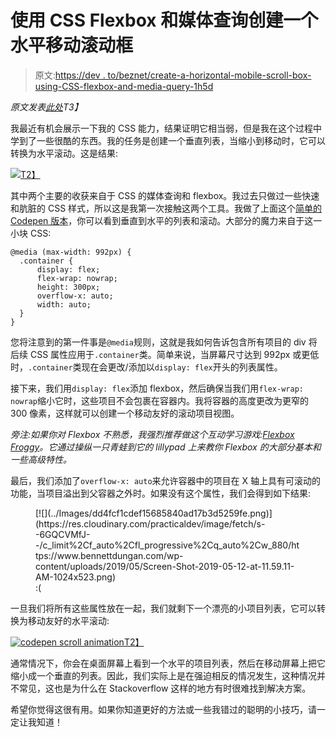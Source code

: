 # 使用 CSS Flexbox 和媒体查询创建一个水平移动滚动框

> 原文:[https://dev . to/beznet/create-a-horizontal-mobile-scroll-box-using-CSS-flexbox-and-media-query-1h5d](https://dev.to/beznet/create-a-horizontal-mobile-scroll-box-using-css-flexbox-and-media-query-1h5d)

*原文发表[此处](https://www.bennettdungan.com/2019/05/12/create-a-horizontal-mobile-scroll-box-using-css-flexbox-and-media-query/)T3】*

我最近有机会展示一下我的 CSS 能力，结果证明它相当弱，但是我在这个过程中学到了一些很酷的东西。我的任务是创建一个垂直列表，当缩小到移动时，它可以转换为水平滚动。这是结果:

[![](../Images/2be888c781f10bb162dea60735e415e5.png)T2】](https://res.cloudinary.com/practicaldev/image/fetch/s--wWV8D2iZ--/c_limit%2Cf_auto%2Cfl_progressive%2Cq_66%2Cw_880/https://www.bennettdungan.com/wp-content/uploads/2019/05/May-12-2019-00-29-15.gif)

其中两个主要的收获来自于 CSS 的媒体查询和 flexbox。我过去只做过一些快速和肮脏的 CSS 样式，所以这是我第一次接触这两个工具。我做了上面这个[简单的 Codepen 版本](https://codepen.io/Beznet/pen/vwOPRa)，你可以看到垂直到水平的列表和滚动。大部分的魔力来自于这一小块 CSS:

```
@media (max-width: 992px) {
  .container {
      display: flex;
      flex-wrap: nowrap;
      height: 300px;
      overflow-x: auto;
      width: auto;
  }
}
```

您将注意到的第一件事是`@media`规则，这就是我如何告诉包含所有项目的 div 将后续 CSS 属性应用于`.container`类。简单来说，当屏幕尺寸达到 992px 或更低时，`.container`类现在会更改/添加以`display: flex`开头的列表属性。

接下来，我们用`display: flex`添加 flexbox，然后确保当我们用`flex-wrap: nowrap`缩小它时，这些项目不会包裹在容器内。我将容器的高度更改为更窄的 300 像素，这样就可以创建一个移动友好的滚动项目视图。

*旁注:如果你对 Flexbox 不熟悉，我强烈推荐做这个互动学习游戏:*[*Flexbox Froggy*](https://flexboxfroggy.com/)*。它通过操纵一只青蛙到它的 lillypad 上来教你 Flexbox 的大部分基本和一些高级特性。*

最后，我们添加了`overflow-x: auto`来允许容器中的项目在 X 轴上具有可滚动的功能，当项目溢出到父容器之外时。如果没有这个属性，我们会得到如下结果:

<figure>[![](../Images/dd4fcf1cdef15685840ad17b3d5259fe.png)](https://res.cloudinary.com/practicaldev/image/fetch/s--6GQCVMfJ--/c_limit%2Cf_auto%2Cfl_progressive%2Cq_auto%2Cw_880/https://www.bennettdungan.com/wp-content/uploads/2019/05/Screen-Shot-2019-05-12-at-11.59.11-AM-1024x523.png) 

<figcaption>:(</figcaption>

</figure>

一旦我们将所有这些属性放在一起，我们就剩下一个漂亮的小项目列表，它可以转换为移动友好的水平滚动:

[![codepen scroll animation](../Images/e27f755482b41f2da1156e7c5e0347d2.png)T2】](https://res.cloudinary.com/practicaldev/image/fetch/s--bRRZM3jf--/c_limit%2Cf_auto%2Cfl_progressive%2Cq_66%2Cw_880/https://www.bennettdungan.com/wp-content/uploads/2019/05/May-12-2019-12-27-55.gif)

通常情况下，你会在桌面屏幕上看到一个水平的项目列表，然后在移动屏幕上把它缩小成一个垂直的列表。因此，我们实际上是在强迫相反的情况发生，这种情况并不常见，这也是为什么在 Stackoverflow 这样的地方有时很难找到解决方案。

希望你觉得这很有用。如果你知道更好的方法或一些我错过的聪明的小技巧，请一定让我知道！